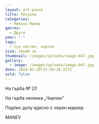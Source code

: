 ```yaml
---
layout: art-piece
title: Рисунка
categories:
  - Никола Манев
genres:
  - Други
year: "-"
tags:
  - Сух пастел, картон
size: 29х40 см
thumbnail: /images/uploads/image-047.jpg
gallery:
  - image: /images/uploads/image-047.jpg
date: 2024-03-20T15:20:28.417Z
sold: false
---
```

На гърба *№ 23*

На гърба лепенка *„Чирпан"*

Подпис долу вдясно с черен маркер

*MANEV*
